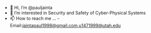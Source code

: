 - 👋 Hi, I’m @pauljainta
- 👀 I’m interested in Security and Safety of Cyber-Physical Systems
- 📫 How to reach me ... 
-Email:jaintapaul1998@gmail.com,u1471999@utah.edu

